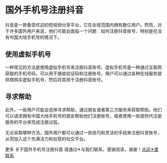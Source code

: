 # 国外手机号注册抖音

抖音是一款备受欢迎的短视频分享平台，它在全球范围内拥有数亿用户。然而，对于许多国外用户来说，他们可能会面临一个问题：如何注册抖音账号，特别是在没有中国大陆手机号的情况下。

## 使用虚拟手机号

一种常见的方法是使用虚拟手机号来注册抖音账号。虚拟手机号是一种通过互联网获取的手机号码，可以用于接收验证码和注册账号。用户可以通过各种在线服务提供商购买虚拟手机号，然后将其用于注册抖音账号。

## 寻求帮助

此外，一些用户可能会选择寻求帮助，通过朋友或者第三方服务来获取帮助。他们可以请求拥有中国大陆手机号的朋友帮助他们注册账号，或者使用一些提供代注册服务的平台来完成注册过程。

无论采取哪种方法，国外用户都可以通过一些技巧和灵活的手段来注册抖音账号，从而加入这个充满活力和创意的社交平台。

更多 关于国外手机号注册抖音 请通过✈与我们联系，感谢阅读，谢谢！[点这✈里联系](https://1.k02.cc)